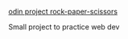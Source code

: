 [odin project rock-paper-scissors](https://www.theodinproject.com/paths/foundations/courses/foundations/lessons/rock-paper-scissors)

Small project to practice web dev

